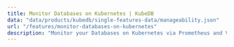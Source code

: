 ```yaml
---
title: Monitor Databases on Kubernetes | KubeDB
data: "data/products/kubedb/single-features-data/manageability.json"
url: "/features/monitor-databases-on-kubernetes"
description: "Monitor your Databases on Kubernetes via Prometheus and Visualize key operational metrics of your Database using Grafana Dashboard."
---
```

